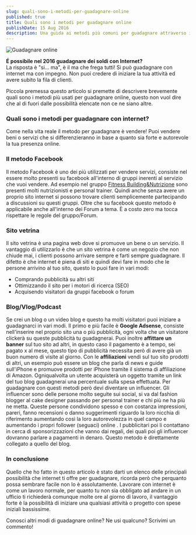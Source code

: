 ```yaml
---
slug: quali-sono-i-metodi-per-guadagnare-online
published: true
title: Quali sono i metodi per guadagnare online
publishDate: 15 Aug 2016
description: Una guida ai metodi più comuni per guadagnare attraverso internet
---
```


![Guadagnare online](/assets/qualisonoimetodiperguadagnareonline/guadagnareonline.jpeg)

**É possibile nel 2016 guadagnare dei soldi con Internet?**  
La risposta è "si… ma", è il ma che frega tutti! Si può guadagnare con internet ma con impegno. Non puoi credere di iniziare la tua attività ed avere subito la fila di clienti.

<!--more-->

Piccola premessa questo articolo si premette di descrivere brevemente quali sono i metodi più usati per guadagnare online, questo non vuol dire che al di fuori dalle possibilità elencate non ce ne siano altre.

### Quali sono i metodi per guadagnare con internet?

Come nella vita reale il metodo per guadagnare è vendere! Puoi vendere beni o servizi che si differenzieranno in base a quanto sia forte e autorevole la tua presenza online.

### Il metodo Facebook

Il metodo Facebook è uno dei più utilizzati per vendere servizi, consiste nel essere molto presenti su facebook all'interno di gruppi inerenti al servizio che vuoi vendere. Ad esempio nel gruppo [Fitness Building&Nutrizione](https://www.facebook.com/groups/fitness.alimentazione/) sono presenti molti nutrizionisti e personal trainer. Quindi anche senza avere un proprio sito internet si possono trovare clienti semplicemente partecipando a discussioni su questi gruppi. Oltre che su facebook questo metodo è applicabile anche all'interno dei Forum a tema. È a costo zero ma tocca rispettare le regole del gruppo/Forum.

### Sito vetrina

Il sito vetrina è una pagina web dove si promuove un bene o un servizio. Il vantaggio di utilizzarlo è che un sito vetrina è come un negozio che non chiude mai, i clienti possono arrivare sempre e farti sempre guadagnare. Il difetto è che internet è piena di siti e quindi devi fare in modo che le persone arrivino al tuo sito, questo lo puoi fare in vari modi:

- Comprando pubblicità su altri siti
- Ottimizzando il sito per i motori di ricerca (SEO)
- Acquisendo visitatori da gruppi facebook o forum

### Blog/Vlog/Podcast

Se crei un blog o un video blog e questo ha molti visitatori puoi iniziare a guadagnarci in vari modi. Il primo e più facile è **Google Adsense**, consiste nell'inserire nel proprio sito una o più pubblicità, ogni volta che un visitatore clickerà su queste pubblicità tu guadagnerai.
Puoi inoltre **affittare un banner** sul tuo sito ad altri, in questo caso il pagamento è a tempo, sei pagato x al mese, questo tipo di pubblicità necessita però di avere già un buon numero di visite al giorno.
Con le **affiliazioni** vendi sul tuo sito prodotti di altri, un esempio può essere un blog che parla di news e guide sull'iPhone e promuove prodotti per iPhone tramite il sistema di affiliazione di Amazon. Ogniqualvolta un utente acquisterà un oggetto tramite un link del tuo blog guadagnerai una percentuale sulla spesa effettuata. Per guadagnare con questi metodi però devi diventare un influencer. Gli influencer sono delle persone molto seguite sui social, si va dal fashion blogger al cake designer passando per personal trainer e chi più ne ha più ne metta. Queste persone condividono spesso e con costanza impressioni, pareri, fanno recensioni o danno suggerimenti riguardo la loro nicchia di riferimento aumentando così la loro autorevolezza in quel campo e aumentando i propri follower (seguaci) online . I pubblicitari poi li contattano in cerca di sponsorizzazioni che vanno dai regali, dei quali poi gli influencer dovranno parlare a pagamenti in denaro. Questo metodo è direttamente collegato a quello del blog.

### In conclusione

Quello che ho fatto in questo articolo è stato darti un elenco delle principali possibilità che internet ti offre per guadagnare, ricorda però che perquanto possa sembrare facile non lo è assolutamente. Lavorare con internet è come un lavoro normale, per quanto tu non sia obbligato ad andare in un ufficio ti richiederà comunque molte ore al giorno di lavoro, il vantaggio forte è la possibilità di iniziare una qualsiasi attività o progetto con spese iniziali bassissime.

Conosci altri modi di guadagnare online? Ne usi qualcuno? Scrivimi un commento!
